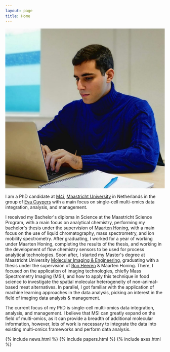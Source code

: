 ```yaml
---
layout: page
title: Home
---
```


<div class="col-12 col-sm-4 mb-3 float-left">
    <img class="img-fluid z-depth-1 rounded-circle" src="\assets\img\img1.jpeg">
</div>

<p>
I am a PhD candidate at <a href="https://www.maastrichtuniversity.nl/research/maastricht-multimodal-molecular-imaging-institute-%E2%80%93-m4i" target="_blank">M4i</a>, <a href="https://www.maastrichtuniversity.nl/" target="_blank">Maastricht University</a> in Netherlands in the group of <a href="https://cris.maastrichtuniversity.nl/en/persons/eva-cuypers" target="_blank">Eva Cuypers</a> with a main focus on single-cell multi-omics data integration, analysis, and management.
</p>

<p>
I received my Bachelor's diploma in Science at the Maastricht Science Program, with a main focus on analytical chemistry, performing my bachelor's thesis under the supervision of <a href="https://www.maastrichtuniversity.nl/m-honing" target="_blank">Maarten Honing</a>, with a main focus on the use of liquid chromatography, mass spectrometry, and ion mobility spectrometry. After graduating, I worked for a year of working under Maarten Honing, completing the results of the thesis, and working in the development of flow chemistry sensors to be used for process analytical technologies. Soon after, I started my Master's degree at Maastricht University <a href="https://curriculum.maastrichtuniversity.nl/education/master/imaging-engineering" target="_blank">Molecular Imaging & Engineering</a>, graduating with a thesis under the supervision of <a href="https://www.maastrichtuniversity.nl/prof-ron-heeren" target="_blank">Ron Heeren</a> & Maarten Honing. There, I focused on the application of imaging technologies, chiefly Mass Spectrometry Imaging (MSI), and how to apply this technique in food science to investigate the spatial molecular heterogeneity of non-animal-based meat alternatives. In parallel, I got familiar with the application of machine learning approaches in the data analysis, picking an interest in the field of imaging data analysis & management.
<p>
<p>
The current focus of my PhD is single-cell multi-omics data integration, analysis, and management. I believe that MSI can greatly expand on the field of multi-omics, as it can provide a breadth of additional molecular information, however, lots of work is necessary to integrate the data into existing multi-omics frameworks and perform data analysis.
</p>

<!-- <p>
<a href="https://twitter.com/####?ref_src=twsrc%5Etfw" class="twitter-follow-button" data-show-count="false">Follow @####</a><script async src="https://platform.twitter.com/widgets.js" charset="utf-8"></script>
</p> -->

{% include news.html %}
{% include papers.html %}
{% include axes.html %}


